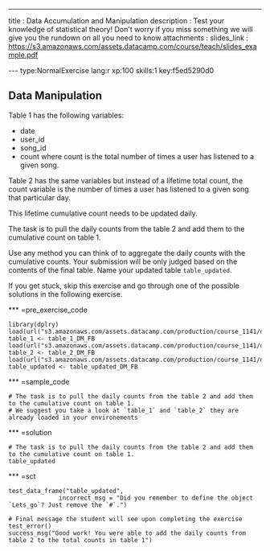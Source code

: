 ---
title       : Data Accumulation and Manipulation
description : Test your knowledge of statistical theory! Don't worry if you miss something we will give you the rundown on all you need to know
attachments :
  slides_link : https://s3.amazonaws.com/assets.datacamp.com/course/teach/slides_example.pdf

--- type:NormalExercise lang:r xp:100 skills:1 key:f5ed5290d0
## Data Manipulation

Table 1 has the following variables:
- date
- user_id
- song_id
- count 
where count is the total number of times a user has listened to a given song.

Table 2 has the same variables but instead of a lifetime total count, the count variable is the number of times a user has listened to a given song that particular day.

This lifetime cumulative count needs to be updated daily.

The task is to pull the daily counts from the table 2 and add them to the cumulative count on table 1. 

Use any method you can think of to aggregate the daily counts with the cumulative counts. Your submission will be only judged based on the contents of the final table. Name your updated table `table_updated`.

If you get stuck, skip this exercise and go through one of the possible solutions in the following exercise. 

*** =pre_exercise_code
```{r}
library(dplry)
load(url("s3.amazonaws.com/assets.datacamp.com/production/course_1141/datasets/table_1_DM_FB.RData"))
table_1 <- table_1_DM_FB
load(url("s3.amazonaws.com/assets.datacamp.com/production/course_1141/datasets/table_2_DM_FB.RData"))
table_2 <- table_2_DM_FB
load(url("s3.amazonaws.com/assets.datacamp.com/production/course_1141/datasets/table_updated_DM_FB.RData"))
table_updated <- table_updated_DM_FB

```
*** =sample_code
```{r}
# The task is to pull the daily counts from the table 2 and add them to the cumulative count on table 1. 
# We suggest you take a look at `table_1` and `table_2` they are already loaded in your environements

```
*** =solution
```{r}
# The task is to pull the daily counts from the table 2 and add them to the cumulative count on table 1. 
table_updated
```
*** =sct
```{r}
test_data_frame("table_updated",
              incorrect_msg = "Did you remember to define the object `Lets_go`? Just remove the `#`.")

# Final message the student will see upon completing the exercise
test_error()
success_msg("Good work! You were able to add the daily counts from table 2 to the total counts in table 1")
```
